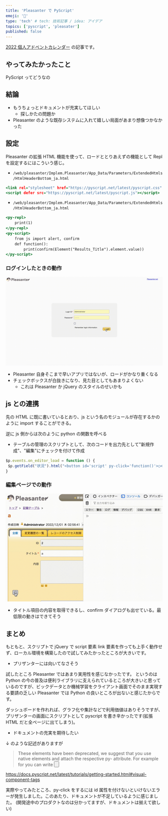 ```yaml
---
title: 'Pleasanter で PyScript'
emoji: '🍊'
type: 'tech' # tech: 技術記事 / idea: アイデア
topics: ['pyscript', 'pleasater']
published: false
---
```


[2022 個人アドベントカレンダー](https://qiita.com/advent-calendar/2022/papinianus) の記事です。

## やってみたかったこと

PyScript ってどうなの

## 結論

- もうちょっとドキュメントが充実してほしい
  - 探しかたの問題か
- Pleasanter のような既存システムに入れて嬉しい局面があまり想像つかなかった

## 設定

Pleasanter の拡張 HTML 機能を使って、ロードととりあえずの機能として Repl を設定するにはこういう感じ。

- `/web/pleasanter/Implem.Pleasanter/App_Data/Parameters/ExtendedHtmls/HtmlHeaderBottom_ja.html`

```html:HtmlHeaderBottom_ja.html
<link rel="stylesheet" href="https://pyscript.net/latest/pyscript.css" />
<script defer src="https://pyscript.net/latest/pyscript.js"></script>
```

- `/web/pleasanter/Implem.Pleasanter/App_Data/Parameters/ExtendedHtmls/HtmlHeaderBottom_ja.html`

```html:HtmlBodyBottom_ja.html
<py-repl>
    print(1)
</py-repl>
<py-script>
    from js import alert, confirm
    def function():
        print(confirm(Element("Results_Title").element.value))
</py-script>
```

### ログインしたときの動作

![pyscripttop.gif](/images/pyscripttop.gif)

- Pleasanter 自身そこまで早いアプリではないが、ロードがかなり重くなる
- チェックボックスが白抜きになり、見た目としてもあまりよくない
  - これは Pleasanter か jQuery のスタイルのせいかも

## js との連携

先の HTML に既に書いているとおり、js という名のモジュールが存在するかのように import することができる。

逆に js 側からは次のように python の関数を呼べる

- テーブルの管理のスクリプトとして、次のコードを出力先として"新規作成"、"編集"にチェックを付けて作成

```javascript:edit.js
$p.events.on_editor_load = function () {
 $p.getField("状況").html("<button id='script' py-click='function()'>○</button>");
}
```

### 編集ページでの動作

![pyscriptedit.gif](/images/pyscriptedit.gif)

- タイトル項目の内容を取得できるし、confirm ダイアログも出せている。最低限の動きはできてそう

## まとめ

もともと、スクリプトで jQuery で script 要素 link 要素を作っても上手く動作せず、ローカル環境を構築したので試してみたかったところが大きいです。

- プリザンターには向いてなさそう

試したところ Pleasanter ではあまり実用性を感じなかったです。
というのは Python の今の普及は便利ライブラリに支えられているところが大きいと思っているのですが、ビックデータとか機械学習をクライアント画面でそのまま実現する要請の乏しい Pleasanter では Python の良いところが出ないと感じたからです。

ダッシュボードを作れれば、グラフ化や集計などで利用価値はありそうですが、プリザンターの画面にスクリプトとして pyscript を書き辛かったです(拡張 HTML だと全ページに出てしまう)。

- ドキュメントの充実を期待したい

↓ のような記述がありますが

> These elements have been deprecated, we suggest that you use native elements and attach the respective py- attribute. For example for <py-button> you can write <button py-click="function()">

https://docs.pyscript.net/latest/tutorials/getting-started.html#visual-component-tags

実際やってみたところ、py-click をするには id 属性を付けないといけないエラーが発生しました。このあたり、ドキュメントが不足しているように感じました。
(開発途中のプロダクトなのは分かってますが、ドキュメントは揃えて欲しい)
